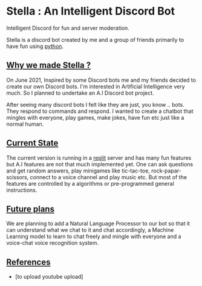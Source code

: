 # <strong>Stella</strong> : An Intelligent Discord Bot

Intelligent Discord for fun and server moderation.

Stella is a discord bot created by me and a group of friends primarily to have fun using [python](https://www.python.org/).

## <u>Why we made Stella ?</u>

<p>
On June 2021, Inspired by some Discord bots me and my friends decided to create our own Discord bots. I'm interested in Artificial Intelligence very much. So I planned to undertake an A.I Discord bot project.

After seeing many discord bots I felt like they are just, you know .. bots. They respond to commands and respond. I wanted to create a chatbot that mingles with everyone, play games, make jokes, have fun etc just like a normal human.
</p>

## <u> Current State </u>

The current version is running in a [replit](https://replit.com/) server and has many fun features but A.I features are not that much implemented yet. One can ask questions and get random answers, play minigames like tic-tac-toe, rock-papar-scissors, connect to a voice channel and play music etc. But most of the features are controlled by a algorithms or pre-programmed general instructions.

## <u>Future plans</u>
We are planning to add a Natural Language Processor to our bot so that it can understand what we chat to it and chat accordingly, a Machine Learning model to learn to chat freely and mingle with everyone and a voice-chat voice recognition system.

## <u>References</u>
- [to upload youtube upload]
